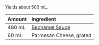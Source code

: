 Yields about 500 mL.

| Amount | Ingredient |
|:--|:--|
| 480 mL | [Bechamel Sauce](#bechamel-sauce-v)
| 60 mL  | Parmesan Cheese, grated

